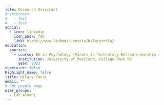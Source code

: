 ```yaml
---
role: Research Assistant
# interests:
#   - Test
#   - Test
social:
  - icon: linkedin
    icon_pack: fab
    link: https://www.linkedin.com/in/hilarytonle/
education:
  courses:
    - course: BA in Psychology (Minors in Technology Entrepreneurship and Data Sciences)
      institution: University of Maryland, College Park MD
      year: 2023
superuser: false
highlight_name: false
title: Hilary Tonle
email: ""
# For people page
user_groups: 
  - Lab Alumni
---
```

<!-- Hilary Tonle graduated with a degree in Psychology and minors in Technology Entrepreneurship and Data Sciences from the University of Maryland in 2023. Hilary is currently prepraing to apply to graduate school to pursue a PhD in I-O psychology. Her interests revolve around teams and leadership. Other personal interests include philosophy, and learning new languages. -->